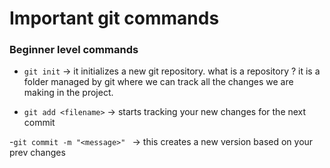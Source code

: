# Important git commands 

### Beginner level commands

- `git init` -> it initializes a new git repository. what is a repository ? it is a folder managed by git where we can track all the changes we are making in the project.

- `git add <filename>` -> starts tracking your new changes for the next commit

-`git commit -m "<message>" ` -> this creates a new version based on your prev changes
